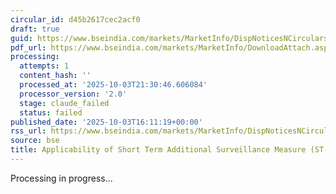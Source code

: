 ```yaml
---
circular_id: d45b2617cec2acf0
draft: true
guid: https://www.bseindia.com/markets/MarketInfo/DispNoticesNCirculars.aspx?Noticeid={B9EED4AC-407E-46D0-9A45-03A286185CFF}&noticeno=20251003-63&dt=10/03/2025&icount=63&totcount=73&flag=0
pdf_url: https://www.bseindia.com/markets/MarketInfo/DownloadAttach.aspx?id=20251003-63&attachedId=488f90fe-20bc-4414-9ab4-02212ac1d2f9
processing:
  attempts: 1
  content_hash: ''
  processed_at: '2025-10-03T21:30:46.606084'
  processor_version: '2.0'
  stage: claude_failed
  status: failed
published_date: '2025-10-03T16:11:19+00:00'
rss_url: https://www.bseindia.com/markets/MarketInfo/DispNoticesNCirculars.aspx?Noticeid={B9EED4AC-407E-46D0-9A45-03A286185CFF}&noticeno=20251003-63&dt=10/03/2025&icount=63&totcount=73&flag=0
source: bse
title: Applicability of Short Term Additional Surveillance Measure (ST-ASM)
---
```


Processing in progress...